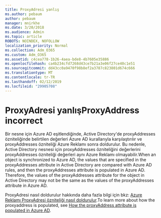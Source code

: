 ```yaml
---
title: ProxyAdresi yanlış
ms.author: pebaum
author: pebaum
manager: mnirkhe
ms.date: 3/20/2018
ms.audience: Admin
ms.topic: article
ROBOTS: NOINDEX, NOFOLLOW
localization_priority: Normal
ms.collection: Adm_O365
ms.custom: Adm_O365
ms.assetid: c4cea778-1b26-4aea-bde8-4b7605e35886
ms.openlocfilehash: ca4b234cfd7268d43ce7b21a3e06f27ce40c1e51
ms.sourcegitcommit: dd43cc0a9470f98b8ef2a3787c823801d674c666
ms.translationtype: MT
ms.contentlocale: tr-TR
ms.lasthandoff: 02/12/2019
ms.locfileid: "29905708"
---
```

# <a name="proxyaddress-incorrect"></a><span data-ttu-id="836bf-102">ProxyAdresi yanlış</span><span class="sxs-lookup"><span data-stu-id="836bf-102">ProxyAddress incorrect</span></span>

<span data-ttu-id="836bf-p101">Bir nesne için Azure AD eşitlendiğinde, Active Directory'de proxyAddresses özniteliğinde belirtilen değerleri Azure AD kurallarıyla karşılaştırılır ve proxyAddresses özniteliği Azure Reklamı sonra doldurulur. Bu nedenle, Active Directory nesnesi için proxyAddresses özniteliğini değerlerini proxyAddresses özniteliği değerleri aynı Azure Reklamı olmayabilir.</span><span class="sxs-lookup"><span data-stu-id="836bf-p101">When an object is synchronized to Azure AD, the values that are specified in the proxyAddresses attribute in Active Directory are compared with Azure AD rules, and then the proxyAddresses attribute is populated in Azure AD. Therefore, the values of the proxyAddresses attribute for the object in Active Directory may not be the same as the values of the proxyAddresses attribute in Azure AD.</span></span>
  
<span data-ttu-id="836bf-105">ProxyAdresi nasıl doldurulur hakkında daha fazla bilgi için bkz: [Azure Reklamı ProxyAdresi özniteliği nasıl doldurulur](https://support.microsoft.com/help/3190357/how-the-proxyaddresses-attribute-is-populated-in-azure-ad).</span><span class="sxs-lookup"><span data-stu-id="836bf-105">To learn more about how the proxyaddress is populated, see [How the proxyAddress attribute is populated in Azure AD](https://support.microsoft.com/help/3190357/how-the-proxyaddresses-attribute-is-populated-in-azure-ad).</span></span>
  

